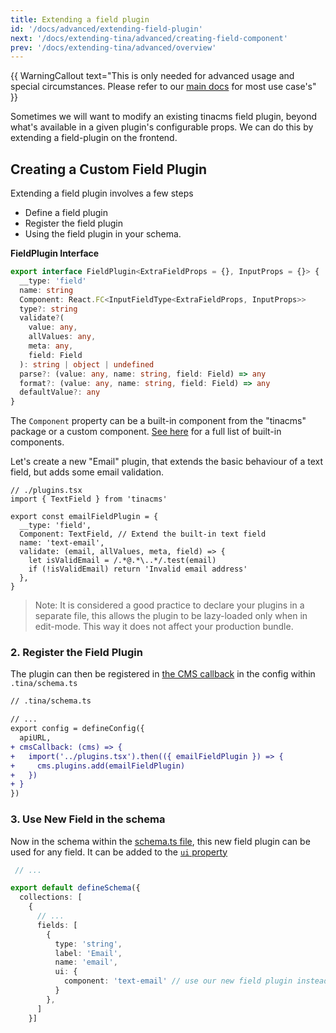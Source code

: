 ```yaml
---
title: Extending a field plugin
id: '/docs/advanced/extending-field-plugin'
next: '/docs/extending-tina/advanced/creating-field-component'
prev: '/docs/extending-tina/advanced/overview'
---
```


{{ WarningCallout text="This is only needed for advanced usage and special circumstances. Please refer to our [main docs](/docs/extending-tina/overview)  for most use case's" }}

Sometimes we will want to modify an existing tinacms field plugin, beyond what's available in a given plugin's configurable props. We can do this by extending a field-plugin on the frontend.

## Creating a Custom Field Plugin

Extending a field plugin involves a few steps

- Define a field plugin
- Register the field plugin
- Using the field plugin in your schema.

**FieldPlugin Interface**

```ts
export interface FieldPlugin<ExtraFieldProps = {}, InputProps = {}> {
  __type: 'field'
  name: string
  Component: React.FC<InputFieldType<ExtraFieldProps, InputProps>>
  type?: string
  validate?(
    value: any,
    allValues: any,
    meta: any,
    field: Field
  ): string | object | undefined
  parse?: (value: any, name: string, field: Field) => any
  format?: (value: any, name: string, field: Field) => any
  defaultValue?: any
}
```

The `Component` property can be a built-in component from the "tinacms" package or a custom component. [See here](#built-in-field-components) for a full list of built-in components.

Let's create a new "Email" plugin, that extends the basic behaviour of a text field, but adds some email validation.

```tsx
// ./plugins.tsx
import { TextField } from 'tinacms'

export const emailFieldPlugin = {
  __type: 'field',
  Component: TextField, // Extend the built-in text field
  name: 'text-email',
  validate: (email, allValues, meta, field) => {
    let isValidEmail = /.*@.*\..*/.test(email)
    if (!isValidEmail) return 'Invalid email address'
  },
}
```

> Note: It is considered a good practice to declare your plugins in a separate file, this allows the plugin to be lazy-loaded only when in edit-mode. This way it does not affect your production bundle.

### 2. Register the Field Plugin

The plugin can then be registered in [the CMS callback](/docs/tinacms-context/#tinacms) in the config within `.tina/schema.ts`

```diff
// .tina/schema.ts

// ...
export config = defineConfig({
  apiURL,
+ cmsCallback: (cms) => {
+   import('../plugins.tsx').then(({ emailFieldPlugin }) => {
+     cms.plugins.add(emailFieldPlugin)
+   })
+ }
})
```

### 3. Use New Field in the schema

Now in the schema within the [schema.ts file](/docs/schema/), this new field plugin can be used for any field. It can be added to the [`ui` property](/docs/schema/#the-ui-property)

```ts
 // ...

export default defineSchema({
  collections: [
    {
      // ...
      fields: [
        {
          type: 'string',
          label: 'Email',
          name: 'email',
          ui: {
            component: 'text-email' // use our new field plugin instead of the default text plugin
          }
        },
      ]
    }]
```
